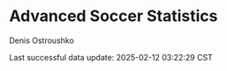 # Advanced Soccer Statistics
Denis Ostroushko

<!-- gfm -->

Last successful data update: 2025-02-12 03:22:29 CST
